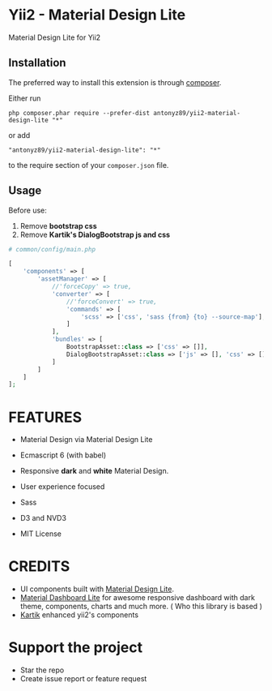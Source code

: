 Yii2 - Material Design Lite
===========================
Material Design Lite for Yii2

Installation
------------

The preferred way to install this extension is through [composer](http://getcomposer.org/download/).

Either run

```
php composer.phar require --prefer-dist antonyz89/yii2-material-design-lite "*"
```

or add

```
"antonyz89/yii2-material-design-lite": "*"
```

to the require section of your `composer.json` file.


Usage
-----

Before use:

1. Remove **bootstrap css**
2. Remove **Kartik's DialogBootstrap js and css**

```php
# common/config/main.php

[
    'components' => [
        'assetManager' => [
            //'forceCopy' => true,
            'converter' => [
                //'forceConvert' => true,
                'commands' => [
                    'scss' => ['css', 'sass {from} {to} --source-map'],
                ]
            ],
            'bundles' => [
                BootstrapAsset::class => ['css' => []],
                DialogBootstrapAsset::class => ['js' => [], 'css' => []]
            ]
        ]
    ] 
];
```

# FEATURES

* Material Design via Material Design Lite

* Ecmascript 6 (with babel)

* Responsive **dark** and **white** Material Design.

* User experience focused

* Sass

* D3 and NVD3

* MIT License

# CREDITS

* UI components built with [Material Design Lite](http://www.getmdl.io).
* [Material Dashboard Lite](https://github.com/CreativeIT/material-dashboard-lite) for awesome responsive dashboard with dark theme, components, charts and much more. ( Who this library is based )
* [Kartik](https://github.com/kartik-v) enhanced yii2's components

# Support the project
* Star the repo
* Create issue report or feature request